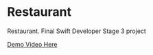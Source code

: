 # Restaurant
Restaurant. Final Swift Developer Stage 3 project

[Demo Video Here](https://youtu.be/CchtoZfFm5k)
